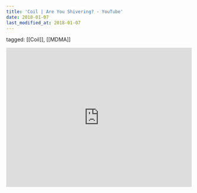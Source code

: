 ```yaml
---
title: 'Coil | Are You Shivering? - YouTube'
date: 2018-01-07
last_modified_at: 2018-01-07
---
```

tagged: [[Coil]], [[MDMA]]
<iframe allow="accelerometer; autoplay; clipboard-write; encrypted-media; gyroscope; picture-in-picture" allowfullscreen="" frameborder="0" height="375" id="youtube_iframe" src="https://www.youtube.com/embed/JiXxpTyrSGI?feature=oembed&amp;enablejsapi=1&amp;origin=https://safe.txmblr.com&amp;wmode=opaque" width="500"></iframe>